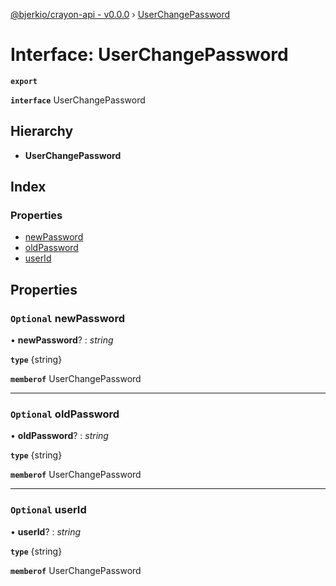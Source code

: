 [@bjerkio/crayon-api - v0.0.0](../README.md) › [UserChangePassword](userchangepassword.md)

# Interface: UserChangePassword

**`export`** 

**`interface`** UserChangePassword

## Hierarchy

* **UserChangePassword**

## Index

### Properties

* [newPassword](userchangepassword.md#optional-newpassword)
* [oldPassword](userchangepassword.md#optional-oldpassword)
* [userId](userchangepassword.md#optional-userid)

## Properties

### `Optional` newPassword

• **newPassword**? : *string*

**`type`** {string}

**`memberof`** UserChangePassword

___

### `Optional` oldPassword

• **oldPassword**? : *string*

**`type`** {string}

**`memberof`** UserChangePassword

___

### `Optional` userId

• **userId**? : *string*

**`type`** {string}

**`memberof`** UserChangePassword

